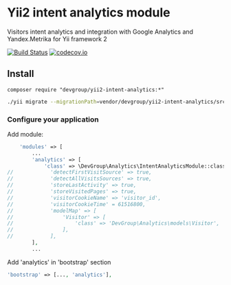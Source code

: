 Yii2 intent analytics module
============================
Visitors intent analytics and integration with Google Analytics and Yandex.Metrika for Yii framework 2

[![Build Status](https://travis-ci.org/DevGroup-ru/yii2-intent-analytics.svg?branch=master)](https://travis-ci.org/DevGroup-ru/yii2-intent-analytics)
[![codecov.io](http://codecov.io/github/DevGroup-ru/yii2-intent-analytics/coverage.svg?branch=master)](http://codecov.io/github/DevGroup-ru/yii2-intent-analytics?branch=master)

## Install

```
composer require "devgroup/yii2-intent-analytics:*"
```

```bash
./yii migrate --migrationPath=vendor/devgroup/yii2-intent-analytics/src/migrations
```

### Configure your application

Add module:

```php
    'modules' => [
        ...
        'analytics' => [
            'class' => \DevGroup\Analytics\IntentAnalyticsModule::className(),
//            'detectFirstVisitSource' => true,
//            'detectAllVisitsSources' => true,
//            'storeLastActivity' => true,
//            'storeVisitedPages' => true,
//            'visitorCookieName' => 'visitor_id',
//            'visitorCookieTime' = 61516800,
//            'modelMap' => [
//                'Visitor' => [
//                    'class' => 'DevGroup\Analytics\models\Visitor',
//                ],
//            ],
        ],
        ...
```

Add 'analytics' in 'bootstrap' section

```php
'bootstrap' => [..., 'analytics'],
```
